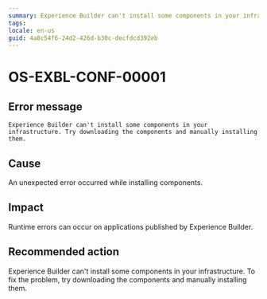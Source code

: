 ```yaml
---
summary: Experience Builder can't install some components in your infrastructure. Try downloading the components and manually installing them. 
tags:
locale: en-us
guid: 4a8c54f6-24d2-426d-b30c-decfdcd392eb
---
```


# OS-EXBL-CONF-00001

## Error message

`Experience Builder can't install some components in your infrastructure. Try downloading the components and manually installing them.`

## Cause

An unexpected error occurred while installing components.

## Impact

Runtime errors can occur on applications published by Experience Builder.

## Recommended action

Experience Builder can't install some components in your infrastructure. To fix the problem, try downloading the components and manually installing them.

